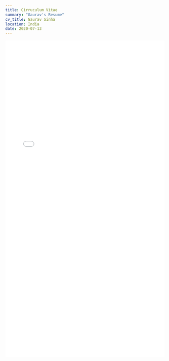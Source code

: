 ```yaml
---
title: Cirruculum Vitae
summary: "Gaurav's Resume"
cv_title: Gaurav Sinha
location: India
date: 2020-07-13
---
```

<embed src= "resume_ms_gaurav.pdf" width= '100%' height= '1000'>
